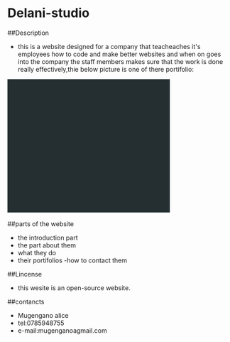 # Delani-studio
##Description
- this is a website designed for a company that  teacheaches it's employees how to code and make better websites and when on goes into the company the staff members makes sure that the work is done really effectively,thie below picture is one of there portifolio:
<img src="images/work4.jpg">


##parts of the website

- the introduction part
- the part about them
- what they do
- their portifolios
-how to contact them


##Lincense
- this wesite is an open-source website.


##contancts

- Mugengano alice
- tel:0785948755
- e-mail:mugenganoagmail.com
